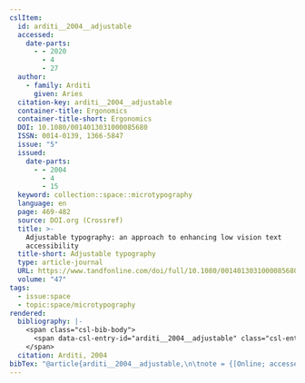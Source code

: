 ```yaml
---
cslItem:
  id: arditi__2004__adjustable
  accessed:
    date-parts:
      - - 2020
        - 4
        - 27
  author:
    - family: Arditi
      given: Aries
  citation-key: arditi__2004__adjustable
  container-title: Ergonomics
  container-title-short: Ergonomics
  DOI: 10.1080/0014013031000085680
  ISSN: 0014-0139, 1366-5847
  issue: "5"
  issued:
    date-parts:
      - - 2004
        - 4
        - 15
  keyword: collection::space::microtypography
  language: en
  page: 469-482
  source: DOI.org (Crossref)
  title: >-
    Adjustable typography: an approach to enhancing low vision text
    accessibility
  title-short: Adjustable typography
  type: article-journal
  URL: https://www.tandfonline.com/doi/full/10.1080/0014013031000085680
  volume: "47"
tags:
  - issue:space
  - topic:space/microtypography
rendered:
  bibliography: |-
    <span class="csl-bib-body">
      <span data-csl-entry-id="arditi__2004__adjustable" class="csl-entry">Arditi, A. 2004. Adjustable typography: an approach to enhancing low vision text accessibility. <i>Ergonomics</i>, <i>47</i>(5), 469–482. <a href='https://doi.org/10.1080/0014013031000085680'>https://doi.org/10.1080/0014013031000085680</a></span>
    </span>
  citation: Arditi, 2004
bibTex: "@article{arditi__2004__adjustable,\n\tnote = {[Online; accessed 2020-04-27]},\n\tauthor = {Arditi, Aries},\n\tjournal = {Ergonomics},\n\tnumber = {5},\n\tyear = {2004},\n\tmonth = {apr 15},\n\tpages = {469--482},\n\ttitle = {Adjustable typography: an approach to enhancing low vision text accessibility},\n\thowpublished = {https://www.tandfonline.com/doi/full/10.1080/0014013031000085680},\n\tvolume = {47},\n}\n\n"
---
```

